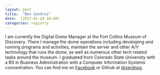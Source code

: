 ```yaml
---
layout: post
title:  "Ben Gondrez"
date:  (2017-01-29 18:40)
categories: registry
---
```


I am currently the Digital Dome Manager at the Fort Collins Museum of Discovery. There I manage the dome operations including developing and running programs and activities, maintain the server and other A/V technology that runs the dome, as well as numerous other tech related tasks around the museum. I graduated from Colorado State University with a BS in Business Administration with a Computer Information Systems concentration. You can find me on <a href="https://www.facebook.com/ben.gondrez.7">Facebook</a> or Github at <a href="https://github.com/zerdnog">@zerdnog</a>.
